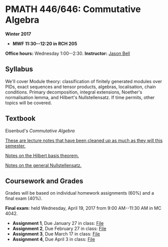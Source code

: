 # PMATH 446/646: Commutative Algebra

**Winter 2017**

- **MWF 11:30--12:20 in RCH 205**

**Office hours:** Wednesday 1:00--2:30. **Instructor:** [Jason Bell](http://example.com)

## Syllabus
We'll cover Module theory: classification of finitely generated modules over PIDs, exact sequences and tensor products, algebras, localisation, chain conditions. Primary decomposition, integral extensions, Noether's normalisation lemma, and Hilbert's Nullstellensatz. If time permits, other topics will be covered.

## Textbook
Eisenbud's *Commutative Algebra*

[These are lecture notes that have been cleaned up as much as they will this semester.](http://example.com/lecture-notes)

[Notes on the Hilbert basis theorem.](http://example.com/hilbert-basis-theorem)

[Notes on the general Nullstellensatz.](http://example.com/nullstellensatz)

## Coursework and Grades
Grades will be based on individual homework assignments (60%) and a final exam (40%).

**Final exam:** held Wednesday, April 19, 2017 from 9:00 AM--11:30 AM in MC 4042.

- **Assignment 1**, Due January 27 in class: [File](http://example.com/assignment1)
- **Assignment 2**, Due February 27 in class: [File](http://example.com/assignment2)
- **Assignment 3**, Due March 17 in class: [File](http://example.com/assignment3)
- **Assignment 4**, Due April 3 in class: [File](http://example.com/assignment4)
